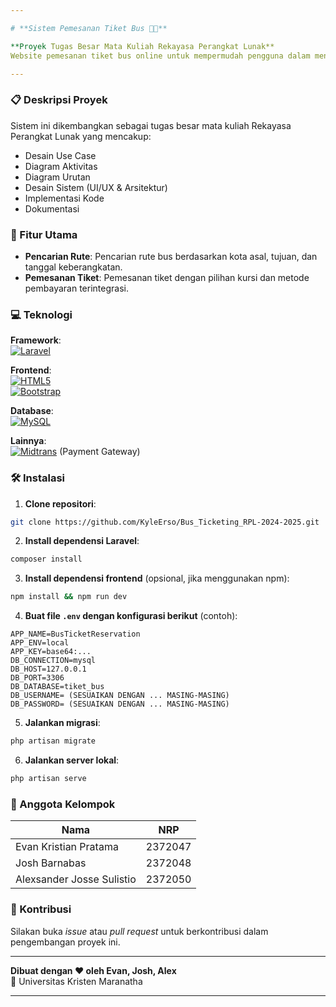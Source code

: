 ```yaml
---

# **Sistem Pemesanan Tiket Bus 🚌🎫**

**Proyek Tugas Besar Mata Kuliah Rekayasa Perangkat Lunak**  
Website pemesanan tiket bus online untuk mempermudah pengguna dalam mencari, memesan, dan mengelola tiket perjalanan antar kota.

---
```


### 📋 Deskripsi Proyek
Sistem ini dikembangkan sebagai tugas besar mata kuliah Rekayasa Perangkat Lunak yang mencakup:
- Desain Use Case
- Diagram Aktivitas
- Diagram Urutan
- Desain Sistem (UI/UX & Arsitektur)
- Implementasi Kode
- Dokumentasi

### 🚀 Fitur Utama
- **Pencarian Rute**: Pencarian rute bus berdasarkan kota asal, tujuan, dan tanggal keberangkatan.
- **Pemesanan Tiket**: Pemesanan tiket dengan pilihan kursi dan metode pembayaran terintegrasi.

### 💻 Teknologi
**Framework**:  
[![Laravel](https://img.shields.io/badge/Laravel-FF2D20?style=flat&logo=laravel&logoColor=white)](https://laravel.com)

**Frontend**:  
[![HTML5](https://img.shields.io/badge/HTML5-E34F26?style=flat&logo=html5&logoColor=white)](https://html5.org)  
[![Bootstrap](https://img.shields.io/badge/Bootstrap-7952B3?style=flat&logo=bootstrap&logoColor=white)](https://getbootstrap.com)

**Database**:  
[![MySQL](https://img.shields.io/badge/MySQL-4479A1?style=flat&logo=mysql&logoColor=white)](https://www.mysql.com)

**Lainnya**:  
[![Midtrans](https://img.shields.io/badge/Midtrans-00B200?style=flat&logo=midtrans&logoColor=white)](https://midtrans.com) (Payment Gateway)

### 🛠 Instalasi
1. **Clone repositori**:
```bash
git clone https://github.com/KyleErso/Bus_Ticketing_RPL-2024-2025.git
```

2. **Install dependensi Laravel**:
```bash
composer install
```

3. **Install dependensi frontend** (opsional, jika menggunakan npm):
```bash
npm install && npm run dev
```

4. **Buat file `.env` dengan konfigurasi berikut** (contoh):
```env
APP_NAME=BusTicketReservation
APP_ENV=local
APP_KEY=base64:...
DB_CONNECTION=mysql
DB_HOST=127.0.0.1
DB_PORT=3306
DB_DATABASE=tiket_bus
DB_USERNAME= (SESUAIKAN DENGAN ... MASING-MASING)
DB_PASSWORD= (SESUAIKAN DENGAN ... MASING-MASING)
```

5. **Jalankan migrasi**:
```bash
php artisan migrate
```

6. **Jalankan server lokal**:
```bash
php artisan serve
```

### 👥 Anggota Kelompok
| Nama                          | NRP      |
|-------------------------------|----------|
| Evan Kristian Pratama         | 2372047  |
| Josh Barnabas                 | 2372048  |
| Alexsander Josse Sulistio     | 2372050  |

### 🤝 Kontribusi
Silakan buka *issue* atau *pull request* untuk berkontribusi dalam pengembangan proyek ini.

---

**Dibuat dengan ❤️ oleh Evan, Josh, Alex**  
📍 Universitas Kristen Maranatha

---

